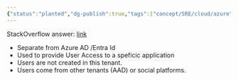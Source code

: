 ```yaml
---
{"status":"planted","dg-publish":true,"tags":["concept/SRE/cloud/azure"],"type":"term","definition":"Azure AD B2C tenant represents a collection of identities to be used with relying party applications.","creation_date":"2024-05-02 22:00","permalink":"/concepts/azure-b2-c-tenant/","dgPassFrontmatter":true}
---
```



StackOverflow answer: [link](https://stackoverflow.com/a/51628754/1157051)

* Separate from Azure AD /Entra Id
* Used to provide User Access to a speficic application
* Users are not created in this tenant.
* Users come from other tenants (AAD) or social platforms.




